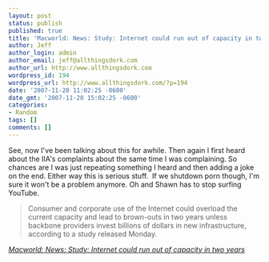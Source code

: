 ```yaml
---
layout: post
status: publish
published: true
title: 'Macworld: News: Study: Internet could run out of capacity in two years'
author: Jeff
author_login: admin
author_email: jeff@allthingsdork.com
author_url: http://www.allthingsdork.com
wordpress_id: 194
wordpress_url: http://www.allthingsdork.com/?p=194
date: '2007-11-20 11:02:25 -0600'
date_gmt: '2007-11-20 15:02:25 -0600'
categories:
- Random
tags: []
comments: []
---
```

<p>See, now I've been talking about this for awhile. Then again I first heard about the IIA's complaints about the same time I was complaining. So chances are I was just repeating something I heard and then adding a joke on the end. Either way this is serious stuff.&nbsp; If we shutdown porn though, I'm sure it won't be a problem anymore. Oh and Shawn has to stop surfing YouTube.</p>
<blockquote cite="http://www.macworld.com/news/2007/11/19/internetcapacity/index.php?lsrc=mwrss"><p>Consumer and corporate use of the Internet could overload the current capacity and lead to brown-outs in two years unless backbone providers invest billions of dollars in new infrastructure, according to a study released Monday.</blockquote><cite cite="http://www.macworld.com/news/2007/11/19/internetcapacity/index.php?lsrc=mwrss"><a href="http://www.macworld.com/news/2007/11/19/internetcapacity/index.php?lsrc=mwrss">Macworld: News: Study: Internet could run out of capacity in two years</a></cite></p>
